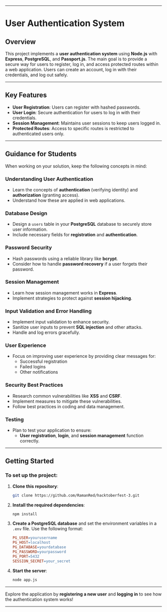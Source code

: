 

---

# User Authentication System

## Overview
This project implements a **user authentication system** using **Node.js** with **Express**, **PostgreSQL**, and **Passport.js**. The main goal is to provide a secure way for users to register, log in, and access protected routes within a web application. Users can create an account, log in with their credentials, and log out safely.

---

## Key Features
- **User Registration**: Users can register with hashed passwords.
- **User Login**: Secure authentication for users to log in with their credentials.
- **Session Management**: Maintains user sessions to keep users logged in.
- **Protected Routes**: Access to specific routes is restricted to authenticated users only.

---

## Guidance for Students

When working on your solution, keep the following concepts in mind:

### Understanding User Authentication
- Learn the concepts of **authentication** (verifying identity) and **authorization** (granting access).
- Understand how these are applied in web applications.

### Database Design
- Design a `users` table in your **PostgreSQL** database to securely store user information.
- Include necessary fields for **registration** and **authentication**.

### Password Security
- Hash passwords using a reliable library like **bcrypt**.
- Consider how to handle **password recovery** if a user forgets their password.

### Session Management
- Learn how session management works in **Express**.
- Implement strategies to protect against **session hijacking**.

### Input Validation and Error Handling
- Implement input validation to enhance security.
- Sanitize user inputs to prevent **SQL injection** and other attacks.
- Handle and log errors gracefully.

### User Experience
- Focus on improving user experience by providing clear messages for:
  - Successful registration
  - Failed logins
  - Other notifications

### Security Best Practices
- Research common vulnerabilities like **XSS** and **CSRF**.
- Implement measures to mitigate these vulnerabilities.
- Follow best practices in coding and data management.

### Testing
- Plan to test your application to ensure:
  - **User registration**, **login**, and **session management** function correctly.

---

## Getting Started

### To set up the project:

1. **Clone this repository**:

   ```bash
   git clone https://github.com/RamanRed/hacktoberfest-3.git

   ```

2. **Install the required dependencies**:

   ```bash
   npm install
   ```

3. **Create a PostgreSQL database** and set the environment variables in a `.env` file. Use the following format:

   ```makefile
   PG_USER=yourusername
   PG_HOST=localhost
   PG_DATABASE=yourdatabase
   PG_PASSWORD=yourpassword
   PG_PORT=5432
   SESSION_SECRET=your_secret
   ```

4. **Start the server**:

   ```bash
   node app.js
   ```

---

Explore the application by **registering a new user** and **logging in** to see how the authentication system works!

---
